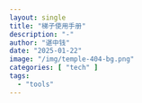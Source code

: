```yaml
---
layout: single
title: "梯子使用手册"
description: "-"
author: "谌中钱"
date: "2025-01-22"
image: "/img/temple-404-bg.png"
categories: [ "tech" ]
tags:
  - "tools"
---
```


<br />
<br />

<!-- @import "[TOC]" {cmd="toc" depthFrom=1 depthTo=6} -->

<!-- code_chunk_output -->



<!-- /code_chunk_output -->
